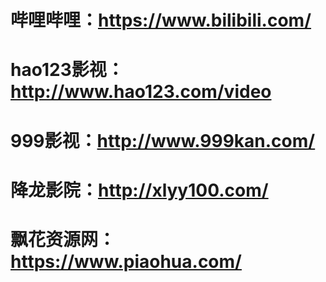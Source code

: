 # 哔哩哔哩：https://www.bilibili.com/
# hao123影视：http://www.hao123.com/video
# 999影视：http://www.999kan.com/
# 降龙影院：http://xlyy100.com/
# 飘花资源网：https://www.piaohua.com/





